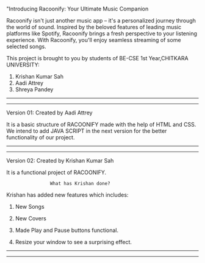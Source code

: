
"Introducing Racoonify: Your Ultimate Music Companion

Racoonify isn't just another music app – it's a personalized journey through the world of sound. Inspired by the beloved features of leading music platforms like Spotify, Racoonify brings a fresh perspective to your listening experience. With Racoonify, you'll enjoy seamless streaming of some selected songs.

This project is brought to you by students of BE-CSE 1st Year,CHITKARA UNIVERSITY:
01. Krishan Kumar Sah
02. Aadi Attrey
03. Shreya Pandey

--------------------------------------------------------------------------
--------------------------------------------------------------------------

Version 01:
Created by Aadi Attrey

It is a basic structure of RACOONIFY made with the help of HTML and CSS.
We intend to add JAVA SCRIPT in the next version for the better functionality of our project.

--------------------------------------------------------------------------
--------------------------------------------------------------------------


Version 02:
Created by Krishan Kumar Sah

It is a functional project of RACOONIFY.

                    What has Krishan done?

Krishan has added new features which includes:

1. New Songs

2. New Covers

3. Made Play and Pause buttons functional.

4. Resize your window to see a surprising effect.

---------------------------------------------------------------------------
---------------------------------------------------------------------------

